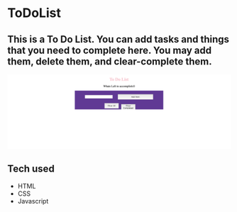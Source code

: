 # ToDoList
## This is a To Do List. You can add tasks and things that you need to complete here. You may add them, delete them, and clear-complete them.

![to do list image](toDoListPhoto.png)
## Tech used
- HTML
- CSS
- Javascript
